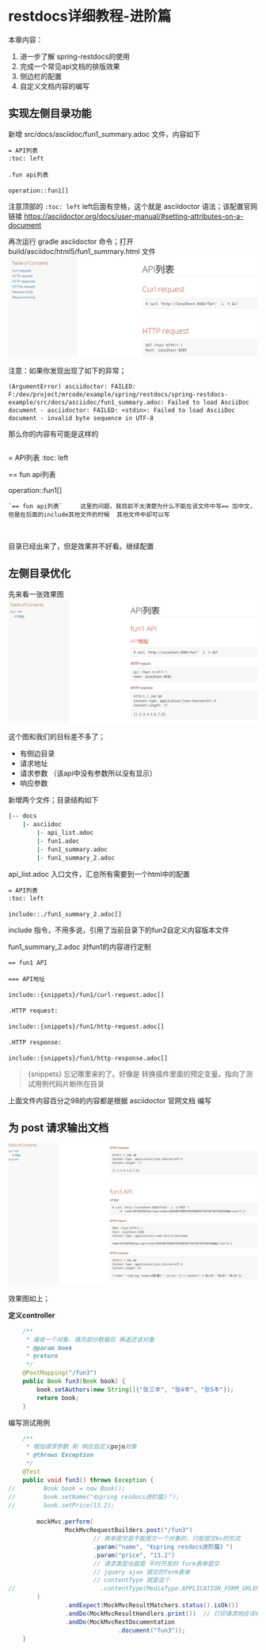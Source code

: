 # restdocs详细教程-进阶篇

本章内容：

1. 进一步了解 spring-restdocs的使用
2. 完成一个常见api文档的排版效果
3. 侧边栏的配置
4. 自定义文档内容的编写


## 实现左侧目录功能

新增 src/docs/asciidoc/fun1_summary.adoc 文件，内容如下

```
= API列表
:toc: left

.fun api列表

operation::fun1[]
```

注意顶部的 `:toc: left` left后面有空格，这个就是 asciidoctor 语法；该配置官网链接
https://asciidoctor.org/docs/user-manual/#setting-attributes-on-a-document

再次运行 gradle asciidoctor 命令；打开 build/asciidoc/html5/fun1_summary.html 文件
![](/assets/image/spring/spring_restdocs_asciidoctor/snipaste_20180720_111635.png)

注意：如果你发现出现了如下的异常；
```
(ArgumentError) asciidoctor: FAILED: F:/dev/project/mrcode/example/spring/restdocs/spring-restdocs-example/src/docs/asciidoc/fun1_summary.adoc: Failed to load AsciiDoc document - asciidoctor: FAILED: <stdin>: Failed to load AsciiDoc document - invalid byte sequence in UTF-8
```
那么你的内容有可能是这样的
```
```
= API列表
:toc: left

== fun api列表  

operation::fun1[]
```
`== fun api列表`     这里的问题，我目前不太清楚为什么不能在该文件中写== 加中文，但是在后面的include其他文件的时候  其他文件中却可以写



```


目录已经出来了，但是效果并不好看。继续配置

## 左侧目录优化
先来看一张效果图
![](/assets/image/spring/spring_restdocs_asciidoctor/snipaste_20180720_112129.png)

这个图和我们的目标差不多了；

* 有侧边目录
* 请求地址
* 请求参数 （该api中没有参数所以没有显示）
* 响应参数

新增两个文件；目录结构如下


```bash
|-- docs
    |- asciidoc
        |- api_list.adoc
        |- fun1.adoc
        |- fun1_summary.adoc
        |- fun1_summary_2.adoc
```
api_list.adoc 入口文件，汇总所有需要到一个html中的配置

```
= API列表
:toc: left

include::./fun1_summary_2.adoc[]
```
include 指令，不用多说，引用了当前目录下的fun2自定义内容版本文件


fun1_summary_2.adoc 对fun1的内容进行定制

```
== fun1 API

=== API地址

include::{snippets}/fun1/curl-request.adoc[]

.HTTP request:

include::{snippets}/fun1/http-request.adoc[]

.HTTP response:

include::{snippets}/fun1/http-response.adoc[]
```

> {snippets} 忘记哪里来的了。好像是 转换插件里面的预定变量。指向了测试用例代码片断所在目录

上面文件内容百分之98的内容都是根据 asciidoctor 官网文档 编写

## 为 post 请求输出文档

![](/assets/image/spring/spring_restdocs_asciidoctor/snipaste_20180720_123049.png)

效果图如上；

**定义controller**

```java
    /**
     * 接收一个对象，填充部分数据后 再返还该对象
     * @param book
     * @return
     */
    @PostMapping("/fun3")
    public Book fun3(Book book) {
        book.setAuthors(new String[]{"张三丰", "张4丰", "张5丰"});
        return book;
    }
```

编写测试用例

```java
    /**
     * 增加请求参数 和 响应自定义pojo对象
     * @throws Exception
     */
    @Test
    public void fun3() throws Exception {
//        Book book = new Book();
//        book.setName("《spring resdocs进阶篇》");
//        book.setPrice(13.2);

        mockMvc.perform(
                MockMvcRequestBuilders.post("/fun3")
                        // 表单提交是不能提交一个对象的，只能提交kv的形式
                        .param("name", "《spring resdocs进阶篇》")
                        .param("price", "13.2")
                        // 请求类型也就是 平时开发的 form表单提交
                        // jquery ajax 提交的form表单
                        // contentType 就是这个
//                        .contentType(MediaType.APPLICATION_FORM_URLENCODED)
        )
                .andExpect(MockMvcResultMatchers.status().isOk())
                .andDo(MockMvcResultHandlers.print())  // 打印请求响应详细日志，可以在控制台看到详细的日志信息
                .andDo(MockMvcRestDocumentation
                               .document("fun3"));
    }
```





